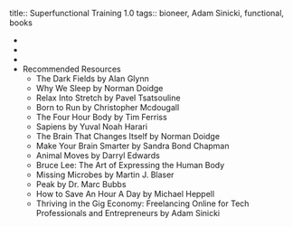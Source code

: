 title:: Superfunctional Training 1.0
tags:: bioneer, Adam Sinicki, functional, books

-
-
-
- Recommended Resources
	- The Dark Fields by Alan Glynn
	- Why We Sleep by Norman Doidge
	- Relax Into Stretch by Pavel Tsatsouline
	- Born to Run by Christopher Mcdougall
	- The Four Hour Body by Tim Ferriss
	- Sapiens by Yuval Noah Harari
	- The Brain That Changes Itself by Norman Doidge
	- Make Your Brain Smarter by Sandra Bond Chapman
	- Animal Moves by Darryl Edwards
	- Bruce Lee: The Art of Expressing the Human Body
	- Missing Microbes by Martin J. Blaser
	- Peak by Dr. Marc Bubbs
	- How to Save An Hour A Day by Michael Heppell
	- Thriving in the Gig Economy: Freelancing Online for Tech Professionals and Entrepreneurs by Adam Sinicki